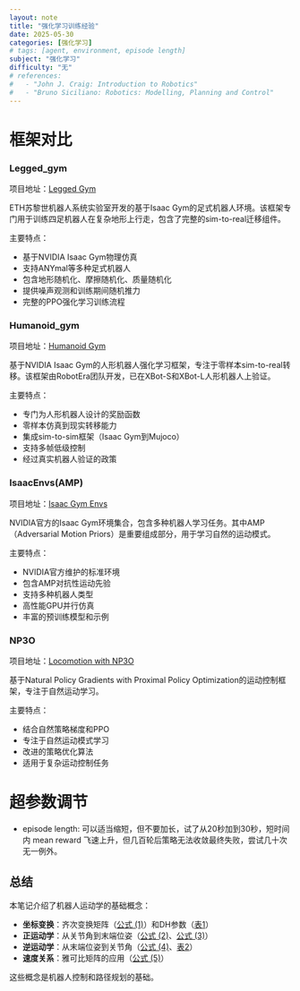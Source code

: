 ```yaml
---
layout: note
title: "强化学习训练经验"
date: 2025-05-30
categories: [强化学习]
# tags: [agent, environment, episode length]
subject: "强化学习"
difficulty: "无"
# references:
#   - "John J. Craig: Introduction to Robotics"
#   - "Bruno Siciliano: Robotics: Modelling, Planning and Control"
---
```


# 框架对比

### Legged_gym

项目地址：[Legged Gym](https://github.com/leggedrobotics/legged_gym/tree/master)

ETH苏黎世机器人系统实验室开发的基于Isaac Gym的足式机器人环境。该框架专门用于训练四足机器人在复杂地形上行走，包含了完整的sim-to-real迁移组件。

主要特点：
- 基于NVIDIA Isaac Gym物理仿真
- 支持ANYmal等多种足式机器人
- 包含地形随机化、摩擦随机化、质量随机化
- 提供噪声观测和训练期间随机推力
- 完整的PPO强化学习训练流程

### Humanoid_gym

项目地址：[Humanoid Gym](https://github.com/roboterax/humanoid-gym)

基于NVIDIA Isaac Gym的人形机器人强化学习框架，专注于零样本sim-to-real转移。该框架由RobotEra团队开发，已在XBot-S和XBot-L人形机器人上验证。

主要特点：
- 专门为人形机器人设计的奖励函数
- 零样本仿真到现实转移能力
- 集成sim-to-sim框架（Isaac Gym到Mujoco）
- 支持多帧低级控制
- 经过真实机器人验证的政策

### IsaacEnvs(AMP)

项目地址：[Isaac Gym Envs](https://github.com/isaac-sim/IsaacGymEnvs/tree/main)

NVIDIA官方的Isaac Gym环境集合，包含多种机器人学习任务。其中AMP（Adversarial Motion Priors）是重要组成部分，用于学习自然的运动模式。

主要特点：
- NVIDIA官方维护的标准环境
- 包含AMP对抗性运动先验
- 支持多种机器人类型
- 高性能GPU并行仿真
- 丰富的预训练模型和示例

### NP3O

项目地址：[Locomotion with NP3O](https://github.com/zeonsunlightyu/LocomotionWithNP3O)

基于Natural Policy Gradients with Proximal Policy Optimization的运动控制框架，专注于自然运动学习。

主要特点：
- 结合自然策略梯度和PPO
- 专注于自然运动模式学习
- 改进的策略优化算法
- 适用于复杂运动控制任务

# 超参数调节

- episode length: 可以适当缩短，但不要加长，试了从20秒加到30秒，短时间内 mean reward 飞速上升，但几百轮后策略无法收敛最终失败，尝试几十次无一例外。

## 总结

本笔记介绍了机器人运动学的基础概念：

- **坐标变换**：齐次变换矩阵（[公式 (1)](#eq-transform)）和DH参数（[表1](#table-dh-params)）
- **正运动学**：从关节角到末端位姿（[公式 (2)](#eq-forward-kinematics)、[公式 (3)](#eq-dh-transform)）
- **逆运动学**：从末端位姿到关节角（[公式 (4)](#eq-inverse-kinematics)、[表2](#table-solution-analysis)）
- **速度关系**：雅可比矩阵的应用（[公式 (5)](#eq-jacobian)）

这些概念是机器人控制和路径规划的基础。 